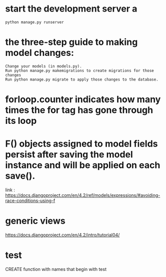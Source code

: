 # start the development server a

    python manage.py runserver

# the three-step guide to making model changes:

    Change your models (in models.py).
    Run python manage.py makemigrations to create migrations for those changes
    Run python manage.py migrate to apply those changes to the database.

# forloop.counter indicates how many times the for tag has gone through its loop

# F() objects assigned to model fields persist after saving the model instance and will be applied on each save().

link : https://docs.djangoproject.com/en/4.2/ref/models/expressions/#avoiding-race-conditions-using-f

# generic views

https://docs.djangoproject.com/en/4.2/intro/tutorial04/

# test

CREATE function with names that begin with test

